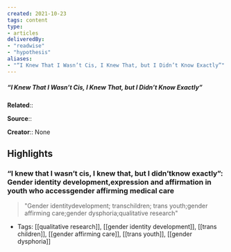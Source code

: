 ```yaml
---
created: 2021-10-23
tags: content
type: 
- articles
deliveredBy: 
- "readwise"
- "hypothesis"
aliases:
- "“I Knew That I Wasn’t Cis, I Knew That, but I Didn’t Know Exactly”"
---
```

##### “I Knew That I Wasn’t Cis, I Knew That, but I Didn’t Know Exactly”

**Related**:: 

**Source**:: 

**Creator**:: None

## Highlights
### “I knew that I wasn’t cis, I knew that, but I didn’tknow exactly”: Gender identity development,expression and affirmation in youth who accessgender affirming medical care
  
> "Gender identitydevelopment; transchildren; trans youth;gender affirming care;gender dysphoria;qualitative research" 
- Tags: [[qualitative research]], [[gender identity development]], [[trans children]], [[gender affirming care]], [[trans youth]], [[gender dysphoria]]


